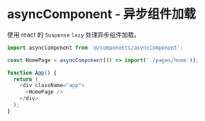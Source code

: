 # asyncComponent - 异步组件加载

使用 react 的 `Suspense` `lazy` 处理异步组件加载。

```typescript
import asyncComponent from '@/components/asyncComponent';

const HomePage = asyncComponent(() => import('./pages/home'));

function App() {
  return (
    <div className="app">
      <HomePage />
    </div>
  );
}
```
